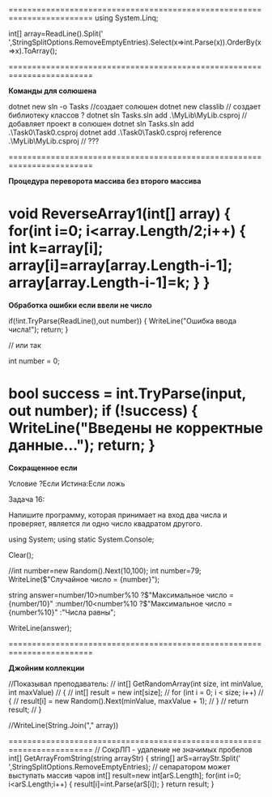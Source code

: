========================================================================
using System.Linq;

int[] array=ReadLine().Split(' ',StringSplitOptions.RemoveEmptyEntries).Select(x=>int.Parse(x)).OrderBy(x=>x).ToArray();


========================================================================

**Команды для солюшена**

dotnet new sln -o Tasks //создает солюшен
dotnet new classlib // создает библиотеку классов ?
dotnet sln Tasks.sln add .\MyLib\MyLib.csproj // добавляет проект в солюшен
dotnet sln Tasks.sln add .\Task0\Task0.csproj
dotnet add .\Task0\Task0.csproj reference .\MyLib\MyLib.csproj // ???


========================================================================

**Процедура переворота массива без второго массива**

void ReverseArray1(int[] array)
{
    for(int i=0; i<array.Length/2;i++)
    {
        int k=array[i];
        array[i]=array[array.Length-i-1];
        array[array.Length-i-1]=k;
    }
}
========================================================================

**Обработка ошибки если ввели не число**

if(!int.TryParse(ReadLine(),out number))
{
    WriteLine("Ошибка ввода числа!");
    return;
}

// или так

int number = 0;

bool success = int.TryParse(input, out number);
if (!success)
{
    WriteLine("Введены не корректные данные...");
    return;
}
========================================================================

**Сокращенное если**

Условие ?Если Истина:Если ложь

Задача 16:

Напишите программу, которая принимает на вход два числа и проверяет, является ли одно число квадратом другого.

using System;
using static System.Console;

Clear();

//int number=new Random().Next(10,100);
int number=79;
WriteLine($"Случайное число =  {number}");

string answer=number/10>number%10
?$"Максимальное число = {number/10}"
:number/10<number%10
    ?$"Максимальное число = {number%10}"
    :"Числа равны";

WriteLine(answer);

========================================================================

**Джойним коллекции**

//Показывал преподаватель:
// int[] GetRandomArray(int size, int minValue, int maxValue)
// {
//     int[] result = new int[size];
//     for (int i = 0; i < size; i++)
//     {
//         result[i] = new Random().Next(minValue, maxValue + 1);
//     }
//     return result;
// }

//WriteLine(String.Join("," array))

========================================================================
// СокрЛП - удаление не значимых пробелов
int[] GetArrayFromString(string arrayStr)
{
    string[] arS=arrayStr.Split(' ',StringSplitOptions.RemoveEmptyEntries); // сепаратором может выступать массив чаров
    int[] result=new int[arS.Length];
    for(int i=0; i<arS.Length;i++)
    {
        result[i]=int.Parse(arS[i]);
    }
    return result;
}